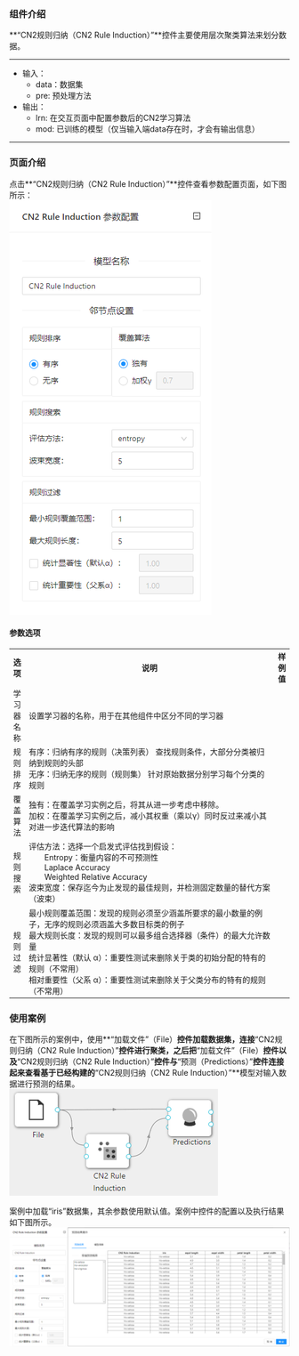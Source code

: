 ### 组件介绍
**“CN2规则归纳（CN2 Rule Induction）”**控件主要使用层次聚类算法来划分数据。

<hr/>

- 输入：
  - data：数据集
  - pre: 预处理方法
- 输出：
  - lrn: 在交互页面中配置参数后的CN2学习算法
  - mod: 已训练的模型（仅当输入端data存在时，才会有输出信息）

<hr/>


### 页面介绍
点击**“CN2规则归纳（CN2 Rule Induction）”**控件查看参数配置页面，如下图所示：  
[ ![](/img/aistudio/model/cn2-rule-induction/param.png) ](/img/aistudio/model/cn2-rule-induction/param.png)

#### 参数选项
<table>
  <tr>
    <th>选项</th>
    <th width="650">说明</th>
    <th>样例值</th>
  </tr>
  <tr>
      <td>学习器名称</td> 
      <td>
      设置学习器的名称，用于在其他组件中区分不同的学习器
      </td> 
      <td></td>
  </tr>
  <tr>
      <td>规则排序</td> 
      <td>
      有序：归纳有序的规则（决策列表） 查找规则条件，大部分分类被归纳到规则的头部<br/>
      无序：归纳无序的规则（规则集） 针对原始数据分别学习每个分类的规则
      </td> 
      <td></td>
  </tr>
  <tr>
      <td>覆盖算法</td> 
      <td>
      独有：在覆盖学习实例之后，将其从进一步考虑中移除。<br/>
      加权：在覆盖学习实例之后，减小其权重（乘以γ）同时反过来减小其对进一步迭代算法的影响
      </td> 
      <td></td>
  </tr>
  <tr>
      <td>规则搜索</td> 
      <td>
      评估方法：选择一个启发式评估找到假设： <br/>
      &emsp;&emsp;Entropy：衡量内容的不可预测性 <br/>
      &emsp;&emsp;Laplace Accuracy  <br/>
      &emsp;&emsp;Weighted Relative Accuracy  <br/>
      波束宽度：保存迄今为止发现的最佳规则，并检测固定数量的替代方案（波束）
      </td> 
      <td></td>
  </tr>
  <tr>
      <td>规则过滤</td> 
      <td>
      最小规则覆盖范围：发现的规则必须至少涵盖所要求的最小数量的例子，无序的规则必须涵盖大多数目标类的例子<br/>
      最大规则长度：发现的规则可以最多组合选择器（条件）的最大允许数量<br/>
      统计显著性（默认 α）：重要性测试来删除关于类的初始分配的特有的规则（不常用）<br/>
      相对重要性（父系 α）：重要性测试来删除关于父类分布的特有的规则（不常用）
      </td> 
      <td></td>
  </tr>
</table>

### 使用案例
在下图所示的案例中，使用**“加载文件”（File）**控件加载数据集，连接**“CN2规则归纳（CN2 Rule Induction）”**控件进行聚类，之后把**“加载文件”（File）**控件以及**“CN2规则归纳（CN2 Rule Induction）”**控件与**“预测（Predictions）”**控件连接起来查看基于已经构建的**“CN2规则归纳（CN2 Rule Induction）”**模型对输入数据进行预测的结果。  
[ ![](/img/aistudio/model/cn2-rule-induction/workflow.png) ](/img/aistudio/model/cn2-rule-induction/workflow.png)

案例中加载“iris”数据集，其余参数使用默认值。案例中控件的配置以及执行结果如下图所示。  
[ ![](/img/aistudio/model/cn2-rule-induction/workflow-result.png) ](/img/aistudio/model/cn2-rule-induction/workflow-result.png)